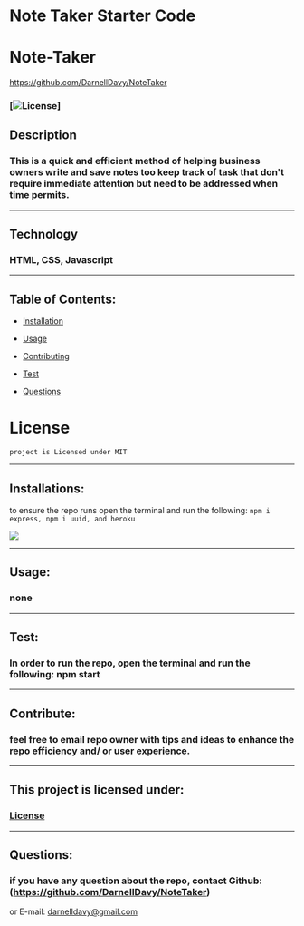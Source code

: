 # Note Taker Starter Code

# Note-Taker

https://github.com/DarnellDavy/NoteTaker


### [![License](https://img.shields.io/badge/License-MIT-blue.svg)] 


## Description
### This is a quick and efficient method of helping business owners write and save notes too keep track of task that don't require immediate attention but need to be addressed when time permits. 
--------------------

## Technology
### HTML, CSS, Javascript
--------------------

## Table of Contents:


* [Installation](#installation)

* [Usage](#usage)

* [Contributing](#Contribute)

* [Test](#test)

* [Questions](#questions)

# License
    project is Licensed under MIT
--------------------


## Installations:
to ensure the repo runs open the terminal and run the following: 
```npm i express, npm i uuid, and heroku```

![](images/noteTaker.jpg)

--------------------

## Usage:
### none 
--------------------

## Test:
### In order to run the repo, open the terminal and run the following: npm start
--------------------

## Contribute:
### feel free to email repo owner with tips and ideas to enhance the repo efficiency and/ or user experience.
--------------------


## This project is licensed under: 
###  [License](#license)
--------------------


## Questions: 
### if you have any question about the repo, contact Github: (https://github.com/DarnellDavy/NoteTaker)
or E-mail: darnelldavy@gmail.com
